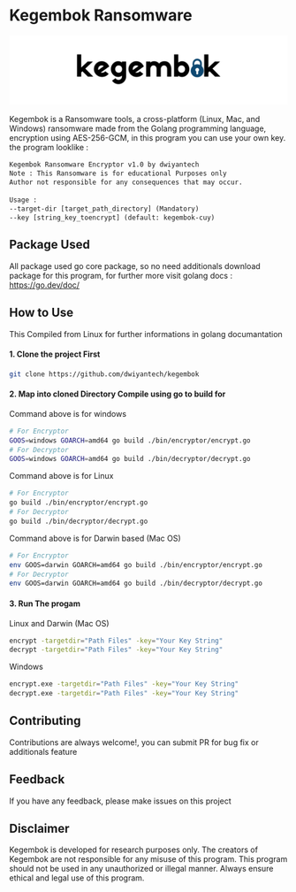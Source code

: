 # Kegembok Ransomware

<p align="center">

<img src="/assets/img/kegembok_logo.png">

</p>

Kegembok is a Ransomware tools, a cross-platform (Linux, Mac, and Windows) ransomware made from the Golang programming language, encryption using AES-256-GCM, in this program you can use your own key.
the program looklike :
```
Kegembok Ransomware Encryptor v1.0 by dwiyantech 
Note : This Ransomware is for educational Purposes only
Author not responsible for any consequences that may occur.

Usage : 
--target-dir [target_path_directory] (Mandatory)
--key [string_key_toencrypt] (default: kegembok-cuy)
```
## Package Used
All package used go core package, so no need additionals download package for this program, for further more visit golang docs : https://go.dev/doc/
## How to Use
This Compiled from Linux for further informations in golang documantation  
#### 1. Clone the project First

```bash
git clone https://github.com/dwiyantech/kegembok
```
#### 2. Map into cloned Directory Compile using go to build for
Command above is for windows
```bash 
# For Encryptor 
GOOS=windows GOARCH=amd64 go build ./bin/encryptor/encrypt.go
# For Decryptor 
GOOS=windows GOARCH=amd64 go build ./bin/decryptor/decrypt.go
```
Command above is for Linux
```bash
# For Encryptor 
go build ./bin/encryptor/encrypt.go
# For Decryptor 
go build ./bin/decryptor/decrypt.go
```
Command above is for Darwin based (Mac OS)

```bash
# For Encryptor 
env GOOS=darwin GOARCH=amd64 go build ./bin/encryptor/encrypt.go
# For Decryptor 
env GOOS=darwin GOARCH=amd64 go build ./bin/decryptor/decrypt.go
```
#### 3. Run The progam
Linux and Darwin (Mac OS)
```bash
encrypt -targetdir="Path Files" -key="Your Key String"
decrypt -targetdir="Path Files" -key="Your Key String"
```
Windows
```bash
encrypt.exe -targetdir="Path Files" -key="Your Key String"
decrypt.exe -targetdir="Path Files" -key="Your Key String"
```

## Contributing

Contributions are always welcome!, you can submit PR for bug fix or additionals feature

## Feedback

If you have any feedback, please make issues on this project


## Disclaimer
Kegembok is developed for research purposes only. The creators of Kegembok are not responsible for any misuse of this program. This program should not be used in any unauthorized or illegal manner. Always ensure ethical and legal use of this program.

